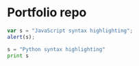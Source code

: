 # Portfolio repo

```javascript
var s = "JavaScript syntax highlighting";
alert(s);
```
 
```python
s = "Python syntax highlighting"
print s
```